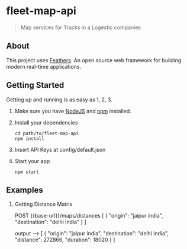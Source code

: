 # fleet-map-api

> Map services for Trucks in a Logestic companies 

## About

This project uses [Feathers](http://feathersjs.com). An open source web framework for building modern real-time applications.

## Getting Started

Getting up and running is as easy as 1, 2, 3.

1. Make sure you have [NodeJS](https://nodejs.org/) and [npm](https://www.npmjs.com/) installed.
2. Install your dependencies

    ```
    cd path/to/fleet-map-api
    npm install
    ```
3. Insert API Keys at config/default.json

4. Start your app

    ```
    npm start
    ```
## Examples

1. Getting Distance Matrix 

    POST {{base-url}}/maps/distances
    [
        {
            "origin": "jaipur india",
                "destination": "delhi india"
        }
    ]   

    output -->
    [
        {
            "origin": "jaipur india",
            "destination": "delhi india",
            "distance": 272866,
            "duration": 18020
        }
    ]

